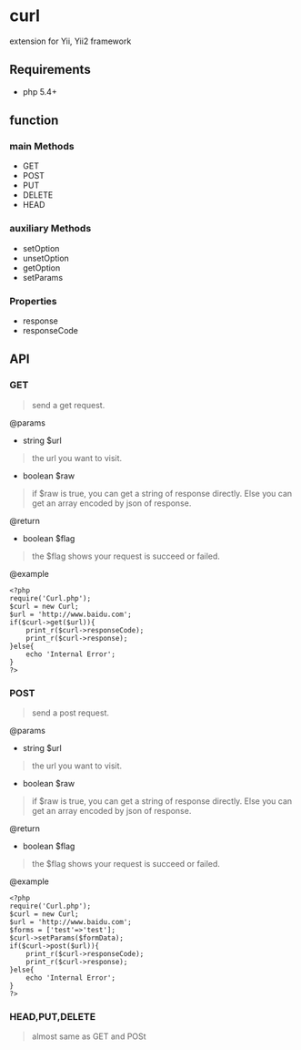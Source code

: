 curl
====
extension for Yii, Yii2 framework

## Requirements
- php 5.4+

## function

### main Methods
* GET
* POST
* PUT
* DELETE
* HEAD

### auxiliary Methods
* setOption
* unsetOption
* getOption
* setParams

### Properties
* response
* responseCode

## API
### GET
>send a get request. 

@params  

* string $url  
>the url you want to visit. 

* boolean $raw  
>if $raw is true, you can get a string of response directly. Else you can get an array encoded by json of response.

@return

* boolean $flag  
>the $flag shows your request is succeed or failed.

@example
```
<?php
require('Curl.php');
$curl = new Curl;
$url = 'http://www.baidu.com';
if($curl->get($url)){
	print_r($curl->responseCode);
	print_r($curl->response);
}else{
	echo 'Internal Error';
}
?>
```

### POST
>send a post request. 

@params  

* string $url  
>the url you want to visit. 

* boolean $raw  
>if $raw is true, you can get a string of response directly. Else you can get an array encoded by json of response.

@return

* boolean $flag  
>the $flag shows your request is succeed or failed.  

@example
```
<?php
require('Curl.php');
$curl = new Curl;
$url = 'http://www.baidu.com';
$forms = ['test'=>'test'];
$curl->setParams($formData);
if($curl->post($url)){
	print_r($curl->responseCode);
	print_r($curl->response);
}else{
	echo 'Internal Error';
}
?>
```

### HEAD,PUT,DELETE
> almost same as GET and POSt